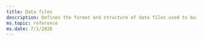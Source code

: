 ```yaml
---
title: Data files
description: Defines the format and structure of data files used to build an index
ms.topic: reference
ms.date: 7/1/2020
---
```

